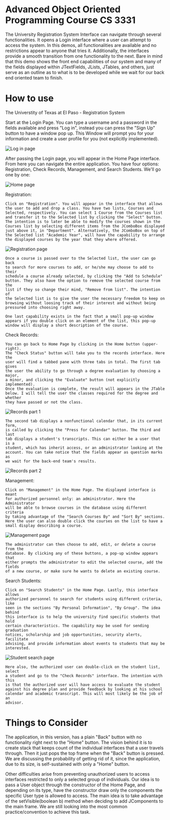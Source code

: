 # Advanced Object Oriented Programming Course CS 3331

The University Registration System Interface can navigate through several functionalities. It opens a Login interface where a user can attempt to access the system. In this demos, all functionalities are available and no restrictions appear to anyone that tries it. Additionally, the interfaces provide a smooth transition from one functionality to the next. Bare in mind that this demo shows the front end capabilities of our system and many of the fields displayed within JTextFields, JLists, JTables, and others, just serve as an outline as to what is to be developed while we wait for our back end oriented team to finish.

# How to use

The Universtity of Texas at El Paso - Registration System

Start at the Login Page. You can type a username and a password in the fields available and press "Log in", instead you can press the "Sign Up" button to have a window pop up. This Window will prompt you for your information and create a user profile for you (not explicitly implemented).

![Log in page](https://github.com/Faustofeles/UniversitySystem/blob/master/images/log_in.jpg?raw=true "Log in frame")

After passing the Login page, you will appear in the Home Page interface. From here you can navigate the entire application. You have four options: Registration, Check Records, Management, and Search Students. We'll go one by one:

![Home page](https://github.com/Faustofeles/UniversitySystem/blob/master/images/home_page.jpg?raw=true "Home page window")
  
Registration:

    Click on "Registration". You will appear in the interface that allows 
    the user to add and drop a class. You have two lists, Courses and 
    Selected, respectively. You can select 1 Course from the Courses list 
    and transfer it to the Selected list by clicking the "Select" button.
    The intention is to later be able to modify the courses shown in the
    Courses list by selecting different items from the JComboBox displayed
    just above it, in "Department". Alternatively, the JComboBox on top of 
    the Selected list "Academic Year", will have the capability to arrange 
    the displayed courses by the year that they where offered.

![Registration page](https://github.com/Faustofeles/UniversitySystem/blob/master/images/registration.jpg?raw=true "Registration page window")
 
    Once a course is passed over to the Selected list, the user can go back
    to search for more courses to add, or he/she may choose to add to their
    schedule a course already selected, by clicking the "Add to Schedule"
    button. They also have the option to remove the selected course from the
    list if they so change their mind, "Remove from list". The intention of
    the Selected list is to give the user the necessary freedom to keep on
    browsing without loosing track of their interest and without being
    pressured into choosing right away. 

    One last capability exists in the fact that a small pop-up window
    appears if you double click on an element of the list, this pop-up 
    window will display a short description of the course.
    
Check Records:

    You can go back to Home Page by clicking in the Home button (upper-right).
    The "Check Status" button will take you to the records interface. Here the
    user will find a tabbed pane with three tabs in total. The first tab gives
    the user the ability to go through a degree evaluation by choosing a major,
    a minor, and clicking the "Evaluate" button (not explicitly implemented).
    Once the evaluation is complete, the result will appears in the JTable 
    below. I will tell the user the classes required for the degree and whether
    they have passed or not the class.
  
![Records part 1](https://github.com/Faustofeles/UniversitySystem/blob/master/images/records_1.jpg?raw=true "Records part 1 windows")

    The second tab displays a nonfunctional calendar that, in its current form,
    is called by clicking the "Press for Calendar" button. The third and last
    tab displays a student's transcripts. This can either be a user that is a
    student, which has inherit access, or an administrator looking at the 
    account. You can take notice that the fields appear as question marks as 
    we wait for the back-end team's results.

![Records part 2](https://github.com/Faustofeles/UniversitySystem/blob/master/images/records_2.jpg?raw=true "Records part 2 window")

Management:

    Click on "Management" in the Home Page. The displayed interface is meant
    for authorized personnel only: an administrator. Here the Administrator 
    will be able to browse courses in the database using different criteria
    by taking advantage of the "Search Courses By" and "Sort By" sections. 
    Here the user can also double click the courses on the list to have a 
    small display describing a course. 
    
![Management page](https://github.com/Faustofeles/UniversitySystem/blob/master/images/management.jpg?raw=true "Management page window")

    The administrator can then choose to add, edit, or delete a course from the
    database. By clicking any of these buttons, a pop-up window appears that
    either prompts the administrator to edit the selected course, add the fields
    of a new course, or make sure he wants to delete an existing course.
    
Search Students:

    Click on "Search Students" in the Home Page. Lastly, this interface allows
    authorized personnel to search for students using different criteria, like
    seen in the sections "By Personal Information", "By Group". The idea behind
    this interface is to help the university find specific students that hold
    certain characteristics. The capability may be used for sending graduation
    notices, scholarship and job opportunities, security alerts, facilitate 
    advising, and provide information about events to students that may be 
    interested.   

![Student search page](https://github.com/Faustofeles/UniversitySystem/blob/master/images/student_search.jpg?raw=true "Student search page window")

    Here also, the authorized user can double-click on the student list, select
    a student and go to the "Check Records" interface. The intention with this
    is that the authorized user will have access to evaluate the student 
    against his degree plan and provide feedback by looking at his school 
    calendar and academic transcript. This will most likely be the job of an 
    advisor.
    
# Things to Consider

The application, in this version, has a plain "Back" button with no functionality right next to the "Home" button. The vision behind it is to create stack that keeps count of the individual interfaces that a user travels through. Then it just pops the top frame when the "Back" button is pressed. We are discussing the probability of getting rid of it, since the application, due to its size, is self-sustained with only a "Home" button.

Other difficulties arise from preventing unauthorized users to access interfaces restricted to only a selected group of individuals. Our idea is to pass a User object through the constructor of the Home Page, and depending on its type, have the constructor draw only the components the specific User type is allowed to access. The main idea is to take advantage of the setVisible(boolean b) method when deciding to add JComponents to the main frame. We are still looking into the most common practice/convention to achieve this task.
